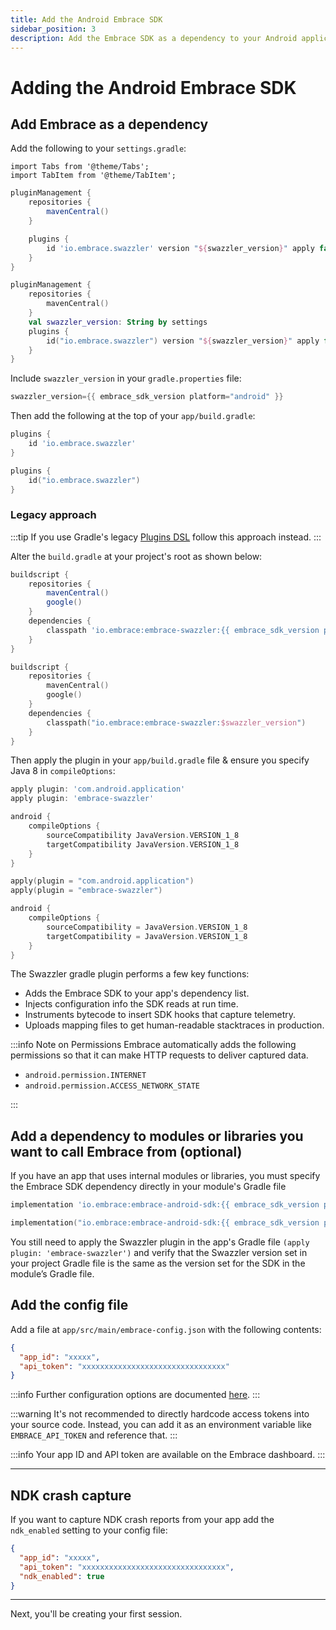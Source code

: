 ```yaml
---
title: Add the Android Embrace SDK
sidebar_position: 3
description: Add the Embrace SDK as a dependency to your Android application
---
```


# Adding the Android Embrace SDK

## Add Embrace as a dependency

Add the following to your `settings.gradle`:

```mdx-code-block
import Tabs from '@theme/Tabs';
import TabItem from '@theme/TabItem';
```

<Tabs groupId="android-language" queryString="android-language">
<TabItem value="groovy" label="Groovy">

```groovy
pluginManagement {
    repositories {
        mavenCentral()
    }

    plugins {
        id 'io.embrace.swazzler' version "${swazzler_version}" apply false
    }
}
```

</TabItem>

<TabItem value="kotlin" label="Kotlin">

```kotlin
pluginManagement {
    repositories {
        mavenCentral()
    }
    val swazzler_version: String by settings
    plugins {
        id("io.embrace.swazzler") version "${swazzler_version}" apply false
    }
}
```

</TabItem>
</Tabs>

Include `swazzler_version` in your `gradle.properties` file:

```groovy
swazzler_version={{ embrace_sdk_version platform="android" }}
```

Then add the following at the top of your `app/build.gradle`:

<Tabs groupId="android-language" queryString="android-language">
<TabItem value="groovy" label="Groovy">

```groovy
plugins {
    id 'io.embrace.swazzler'
}
```

</TabItem>

<TabItem value="kotlin" label="Kotlin">

```kotlin
plugins {
    id("io.embrace.swazzler")
}
```

</TabItem>
</Tabs>

### Legacy approach

:::tip
If you use Gradle's legacy <a href="https://docs.gradle.org/current/userguide/plugins.html#sec:plugins_block" target="_blank">Plugins DSL</a> follow this approach instead.
:::

Alter the `build.gradle` at your project's root as shown below:

<Tabs groupId="android-language" queryString="android-language">
<TabItem value="groovy" label="Groovy">

```groovy
buildscript {
    repositories {
        mavenCentral()
        google()
    }
    dependencies {
        classpath 'io.embrace:embrace-swazzler:{{ embrace_sdk_version platform="android" }}'
    }
}
```

</TabItem>

<TabItem value="kotlin" label="Kotlin">

```kotlin
buildscript {
    repositories {
        mavenCentral()
        google()
    }
    dependencies {
        classpath("io.embrace:embrace-swazzler:$swazzler_version")
    }
}
```

</TabItem>
</Tabs>

Then apply the plugin in your `app/build.gradle` file & ensure you specify Java 8 in `compileOptions`:

<Tabs groupId="android-language" queryString="android-language">
<TabItem value="groovy" label="Groovy">

```groovy
apply plugin: 'com.android.application'
apply plugin: 'embrace-swazzler'

android {
    compileOptions {
        sourceCompatibility JavaVersion.VERSION_1_8
        targetCompatibility JavaVersion.VERSION_1_8
    }
}
```

</TabItem>

<TabItem value="kotlin" label="Kotlin">

```kotlin
apply(plugin = "com.android.application")
apply(plugin = "embrace-swazzler")

android {
    compileOptions {
        sourceCompatibility = JavaVersion.VERSION_1_8
        targetCompatibility = JavaVersion.VERSION_1_8
    }
}
```

</TabItem>
</Tabs>

The Swazzler gradle plugin performs a few key functions:
* Adds the Embrace SDK to your app's dependency list.
* Injects configuration info the SDK reads at run time.
* Instruments bytecode to insert SDK hooks that capture telemetry.
* Uploads mapping files to get human-readable stacktraces in production.

:::info Note on Permissions
Embrace automatically adds the following permissions so that it can make HTTP requests to deliver captured data.

* `android.permission.INTERNET`
* `android.permission.ACCESS_NETWORK_STATE`

:::

## Add a dependency to modules or libraries you want to call Embrace from (optional)

If you have an app that uses internal modules or libraries, you must specify the Embrace SDK dependency directly in your module's Gradle file

<Tabs groupId="android-language" queryString="android-language">
<TabItem value="groovy" label="Groovy">

```groovy
implementation 'io.embrace:embrace-android-sdk:{{ embrace_sdk_version platform="android" }}'
```

</TabItem>

<TabItem value="kotlin" label="Kotlin">

```kotlin
implementation("io.embrace:embrace-android-sdk:{{ embrace_sdk_version platform="android" }}")
```

</TabItem>
</Tabs>

You still need to apply the Swazzler plugin in the app's Gradle file `(apply plugin: 'embrace-swazzler')` and verify that the Swazzler version set in your project Gradle file is the same as the version set for the SDK in the module’s Gradle file.

## Add the config file

Add a file at `app/src/main/embrace-config.json` with the following contents:

```json
{
  "app_id": "xxxxx",
  "api_token": "xxxxxxxxxxxxxxxxxxxxxxxxxxxxxxxx"
}
```

:::info
Further configuration options are documented [here](/android/features/configuration-file/).
:::

:::warning
It's not recommended to directly hardcode access tokens into your source code. Instead, you can add it as an environment variable like `EMBRACE_API_TOKEN` and reference that.
:::

:::info
Your app ID and API token are available on the Embrace dashboard.
:::

---

## NDK crash capture

If you want to capture NDK crash reports from your app add the `ndk_enabled` setting to your config file:

```json
{
  "app_id": "xxxxx",
  "api_token": "xxxxxxxxxxxxxxxxxxxxxxxxxxxxxxxx",
  "ndk_enabled": true
}
```

---

Next, you'll be creating your first session.
